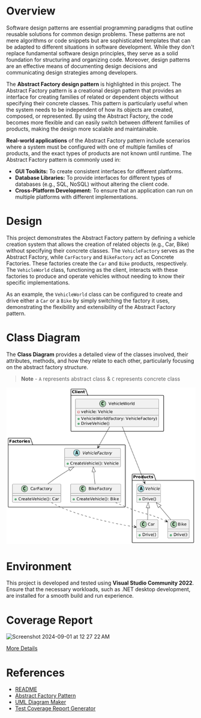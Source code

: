 # **Overview**

Software design patterns are essential programming paradigms that outline reusable solutions for common design problems. These patterns are not mere algorithms or code snippets but are sophisticated templates that can be adapted to different situations in software development. While they don't replace fundamental software design principles, they serve as a solid foundation for structuring and organizing code. Moreover, design patterns are an effective means of documenting design decisions and communicating design strategies among developers.

The **Abstract Factory design pattern** is highlighted in this project. The Abstract Factory pattern is a creational design pattern that provides an interface for creating families of related or dependent objects without specifying their concrete classes. This pattern is particularly useful when the system needs to be independent of how its objects are created, composed, or represented. By using the Abstract Factory, the code becomes more flexible and can easily switch between different families of products, making the design more scalable and maintainable.

**Real-world applications** of the Abstract Factory pattern include scenarios where a system must be configured with one of multiple families of products, and the exact types of products are not known until runtime. The Abstract Factory pattern is commonly used in:

- **GUI Toolkits:** To create consistent interfaces for different platforms.
- **Database Libraries:** To provide interfaces for different types of databases (e.g., SQL, NoSQL) without altering the client code.
- **Cross-Platform Development:** To ensure that an application can run on multiple platforms with different implementations.

# **Design**

This project demonstrates the Abstract Factory pattern by defining a vehicle creation system that allows the creation of related objects (e.g., Car, Bike) without specifying their concrete classes. The `VehicleFactory` serves as the Abstract Factory, while `CarFactory` and `BikeFactory` act as Concrete Factories. These factories create the `Car` and `Bike` products, respectively. The `VehicleWorld` class, functioning as the client, interacts with these factories to produce and operate vehicles without needing to know their specific implementations.

As an example, the `VehicleWorld` class can be configured to create and drive either a `Car` or a `Bike` by simply switching the factory it uses, demonstrating the flexibility and extensibility of the Abstract Factory pattern.

# **Class Diagram**
The **Class Diagram** provides a detailed view of the classes involved, their attributes, methods, and how they relate to each other, particularly focusing on the abstract factory structure.

> **Note** - `A` represents abstract class & `C` represents concrete class

<img src = './class_diagram.png'>

# **Environment**

This project is developed and tested using **Visual Studio Community 2022**. Ensure that the necessary workloads, such as .NET desktop development, are installed for a smooth build and run experience.

# **Coverage Report**
<img width="1088" alt="Screenshot 2024-09-01 at 12 27 22 AM" src="https://github.com/user-attachments/assets/8764c28e-d023-4f79-b09e-391233cd457c">

[More Details](https://dshreddy.github.io/abstract-factory-pattern-demo/)

# References 
- [README](https://github.com/chittur/observer-pattern-demo)
- [Abstract Factory Pattern](https://www.dofactory.com/net/abstract-factory-design-pattern)
- [UML Diagram Maker](https://plantuml.com/)
- [Test Coverage Report Generator](https://reportgenerator.io/getstarted)
